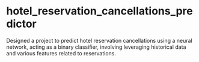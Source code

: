 # hotel_reservation_cancellations_predictor
Designed a project to predict hotel reservation cancellations using a neural network, acting as a binary classifier, involving leveraging historical data and various features related to reservations.
